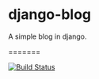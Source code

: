 django-blog  
===========

A simple blog in django.

=======

[![Build Status](https://travis-ci.org/manjunath24/django-blog.png?branch=master)](https://travis-ci.org/manjunath24/django-blog)



